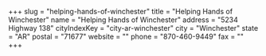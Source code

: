 +++
slug = "helping-hands-of-winchester"
title = "Helping Hands of Winchester"
name = "Helping Hands of Winchester"
address = "5234 Highway 138"
cityIndexKey = "city-ar-winchester"
city = "Winchester"
state = "AR"
postal = "71677"
website = ""
phone = "870-460-9449"
fax = ""
+++
